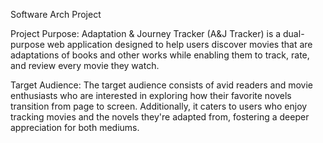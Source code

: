 Software Arch Project 

Project Purpose: Adaptation & Journey Tracker (A&J Tracker) is a dual-purpose web application designed to help users discover movies that are adaptations of books and other works while enabling them to track, rate, and review every movie they watch.

Target Audience: The target audience consists of avid readers and movie enthusiasts who are interested in exploring how their favorite novels transition from page to screen. Additionally, it caters to users who enjoy tracking movies and the novels they're adapted from, fostering a deeper appreciation for both mediums.
